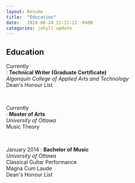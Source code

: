 ```yaml
---
layout: Resume
title:  "Education"
date:   2016-06-24 21:21:12 -0400
categories: jekyll update
---
```

## Education   

Currently  
:    **Technical Writer (Graduate Certificate)**  
*Algonquin College of Applied Arts and Technology*  
Dean's Honour List  

&nbsp;

Currently  
:    **Master of Arts**  
*University of Ottawa*  
Music Theory  

&nbsp;

January 2014
:    **Bachelor of Music**  
*University of Ottawa*  
Classical Guitar Performance  
Magna Cum Laude  
Dean's Honour List  
